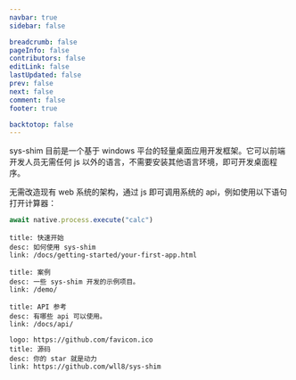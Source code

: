 ```yaml
---
navbar: true
sidebar: false

breadcrumb: false
pageInfo: false
contributors: false
editLink: false
lastUpdated: false
prev: false
next: false
comment: false
footer: true

backtotop: false
---
```


sys-shim 目前是一个基于 windows 平台的轻量桌面应用开发框架。它可以前端开发人员无需任何 js 以外的语言，不需要安装其他语言环境，即可开发桌面程序。

无需改造现有 web 系统的架构，通过 js 即可调用系统的 api，例如使用以下语句打开计算器：

``` js
await native.process.execute("calc")
```

```component VPCard
title: 快速开始
desc: 如何使用 sys-shim
link: /docs/getting-started/your-first-app.html
```

```component VPCard
title: 案例
desc: 一些 sys-shim 开发的示例项目。
link: /demo/
```

```component VPCard
title: API 参考
desc: 有哪些 api 可以使用。
link: /docs/api/
```

```component VPCard
logo: https://github.com/favicon.ico
title: 源码
desc: 你的 star 就是动力
link: https://github.com/wll8/sys-shim
```


